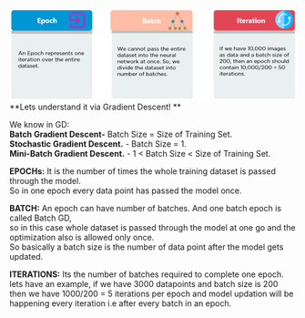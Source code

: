 ![alt text](https://github.com/satyarohit/Data-Science-Concepts/blob/main/images/epoch.PNG) <br /> 
**Lets understand it via Gradient Descent! **<br /> 

We know in GD: <br /> 
**Batch Gradient Descent-** Batch Size = Size of Training Set. <br /> 
**Stochastic Gradient Descent.** - Batch Size = 1. <br /> 
**Mini-Batch Gradient Descent.** - 1 < Batch Size < Size of Training Set. <br /> 

**EPOCHs:** It is the number of times the whole training dataset is passed through the model.  <br /> 
So in one epoch every data point has passed the model once. <br /> 

**BATCH:** An epoch can have number of batches. And one batch epoch is called Batch GD,  <br /> 
so in this case whole dataset is passed through the model at one go and the optimization also is allowed only once.  <br /> 
So basically a batch size is the number of data point after the model gets updated. <br /> 

**ITERATIONS:** Its the number of batches required to complete one epoch.  <br /> 
lets have an example, if we have 3000 datapoints and batch size is 200 then we have 1000/200 = 5 iterations per epoch and model updation will be happening every iteration 
i.e after every batch in an epoch.
